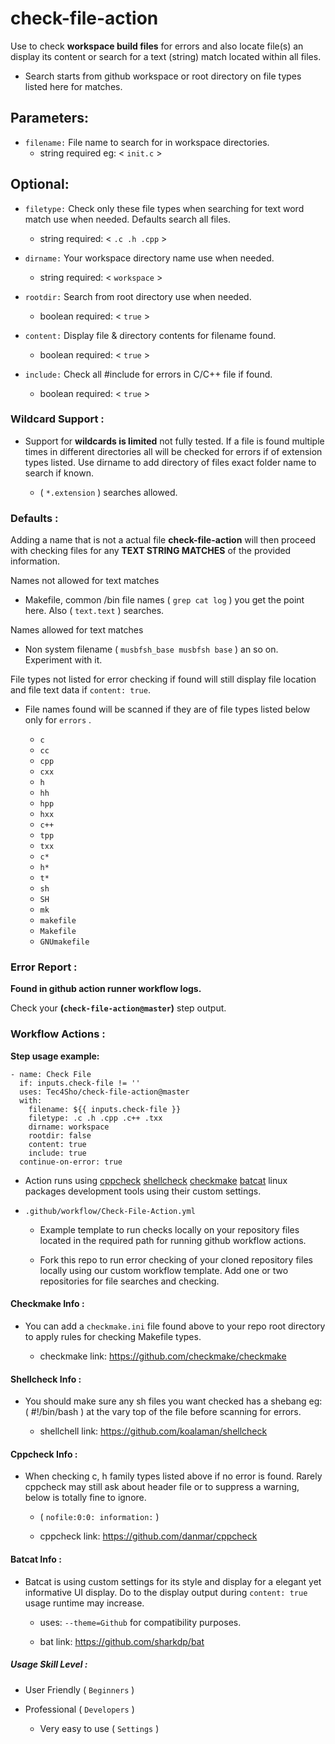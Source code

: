 # check-file-action

Use to check **workspace build files** for errors and also locate file(s) an display its content or search for a text (string) match located within all files.

- Search starts from github workspace or root directory on file types listed here for matches.

## Parameters:

- `filename:`  File name to search for in workspace directories.
  - string required eg: < `init.c` >

## Optional:

- `filetype:`  Check only these file types when searching for text word match use when needed. Defaults search all files.
  - string required: < `.c .h .cpp` >

- `dirname:`  Your workspace directory name use when needed.
  - string required: < `workspace` >

- `rootdir:`  Search from root directory use when needed.
  - boolean required: < `true` >

- `content:`  Display file & directory contents for filename found.
  - boolean required: < `true` >

- `include:`  Check all #include <name> for errors in C/C++ file if found.
  - boolean required: < `true` >

### Wildcard Support :

- Support for **wildcards is limited** not fully tested. If a file is found multiple times in different directories all will be checked for errors if of extension types listed. Use dirname to add directory of files exact folder name to search if known.
  
  - ( `*.extension` ) searches allowed.
 
### Defaults :

Adding a name that is not a actual file **check-file-action** will then proceed with checking files for any **TEXT STRING MATCHES** of the provided information.

Names not allowed for text matches

- Makefile, common /bin file names ( `grep cat log` ) you get the point here. Also ( `text.text` ) searches.

Names allowed for text matches 

- Non system filename ( `musbfsh_base musbfsh base` ) an so on. Experiment with it.

File types not listed for error checking if found will still display file location and file text data if `content: true`.

- File names found will be scanned if they are of file types listed below only for `errors` .
  
  - `c`
  - `cc`
  - `cpp`
  - `cxx`
  - `h`
  - `hh`
  - `hpp`
  - `hxx`
  - `c++`
  - `tpp`
  - `txx`
  - `c*`
  - `h*`
  - `t*`
  - `sh`
  - `SH`
  - `mk`
  - `makefile`
  - `Makefile`
  - `GNUmakefile`

### Error Report :

**Found in github action runner workflow logs.**

Check your **(`check-file-action@master`)** step output.

### Workflow Actions :

**Step usage example:**


    - name: Check File
      if: inputs.check-file != ''
      uses: Tec4Sho/check-file-action@master
      with:
        filename: ${{ inputs.check-file }}
        filetype: .c .h .cpp .c++ .txx
        dirname: workspace
        rootdir: false
        content: true
        include: true
      continue-on-error: true


- Action runs using [cppcheck](https://github.com/danmar/cppcheck) [shellcheck](https://github.com/koalaman/shellcheck)
[checkmake](https://github.com/checkmake/checkmake)
[batcat](https://github.com/sharkdp/bat) linux packages development tools using their custom settings.

- `.github/workflow/Check-File-Action.yml`
  
  - Example template to run checks locally on your repository files located in the required path for running github workflow actions.
    
  - Fork this repo to run error checking of your cloned repository files locally using our custom workflow template. Add one or two repositories for file searches and checking.

#### Checkmake Info :

- You can add a `checkmake.ini` file found above to your repo root directory to apply rules for checking Makefile types.

  - checkmake link: 
https://github.com/checkmake/checkmake

#### Shellcheck Info :

- You should make sure any sh files you want checked has a shebang eg: ( #!/bin/bash ) at the vary top of the file before scanning for errors.

  - shellchell link:
https://github.com/koalaman/shellcheck

#### Cppcheck Info :

- When checking c, h family types listed above if no error is found. Rarely cppcheck may still ask about header file or to suppress a warning, below is totally fine to ignore.
  
  - ( `nofile:0:0: information:` )

  - cppcheck link:
https://github.com/danmar/cppcheck

#### Batcat Info :

- Batcat is using custom settings for its style and display for a elegant yet informative UI display. Do to the display output during `content: true` usage runtime may increase.

  - uses: ` --theme=Github ` for compatibility purposes.

  - bat link:
https://github.com/sharkdp/bat

##### Usage Skill Level :

- User Friendly ( `Beginners` )

- Professional ( `Developers` )

  - Very easy to use ( `Settings` )
